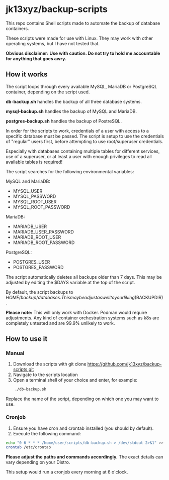 # jk13xyz/backup-scripts

This repo contains Shell scripts made to automate the backup of database containers. 

These scripts were made for use with Linux. They may work with other operating systems, but I have not tested that.

**Obvious disclaimer: Use with caution. Do not try to hold me accountable for anything that goes awry.**

## How it works

The script loops through every available MySQL, MariaDB or PostgreSQL container, depending on the script used.

**db-backup.sh** handles the backup of all three database systems.

**mysql-backup.sh** handles the backup of MySQL and MariaDB.

**postgres-backup.sh** handles the backup of PostreSQL.

In order for the scripts to work, credentials of a user with access to a specific database must be passed. The script is setup to use the credentials of "regular" users first, before attempting to use root/superuser credentials. 

Especially with databases containing multiple tables for different services, use of a superuser, or at least a user with enough privileges to read all available tables is required!

The script searches for the following environmental variables:

MySQL and MariaDB:

- MYSQL_USER
- MYSQL_PASSWORD
- MYSQL_ROOT_USER
- MYSQL_ROOT_PASSWORD

MariaDB:

- MARIADB_USER
- MARIADB_USER_PASSWORD
- MARIADB_ROOT_USER
- MARIADB_ROOT_PASSWORD

PostgreSQL:

- POSTGRES_USER
- POSTGRES_PASSWORD

The script automatically deletes all backups older than 7 days. This may be adjusted by editing the $DAYS variable at the top of the script.

By default, the script backups to $HOME/backup/databases. This may be adjust as well to your liking ($BACKUPDIR).

**Please note:** This will only work with Docker. Podman would require adjustments. Any kind of container orchestration systems such as k8s are completely untested and are 99.9% unlikely to work.

## How to use it

### Manual

1. Download the scripts with git clone https://github.com/jk13xyz/backup-scripts.git
2. Navigate to the scripts location
3. Open a terminal shell of your choice and enter, for example:

``` sh
    ./db-backup.sh
```

Replace the name of the script, depending on which one you may want to use.

### Cronjob

1. Ensure you have cron and crontab installed (you should by default).
2. Execute the following command:

``` sh
echo "0 6 * * * /home/user/scripts/db-backup.sh > /dev/stdout 2>&1" >> /etc/crontab
crontab /etc/crontab
```

**Please adjust the paths and commands accordingly.** The exact details can vary depending on your Distro. 

This setup would run a cronjob every morning at 6 o'clock.
